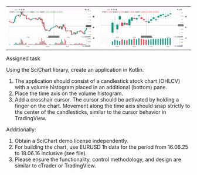<table>
  <tr>
    <td><img src="https://raw.githubusercontent.com/aquabanana-a/FinChart/main/Screenshot_20250811_170136.png" width="700"/></td>
    <td><img src="https://raw.githubusercontent.com/aquabanana-a/FinChart/main/Screenshot_20250811_124933.png" width="700"/></td>
  </tr>
</table>

Assigned task

Using the SciChart library, create an application in Kotlin.

1. The application should consist of a candlestick stock chart (OHLCV) with a volume histogram placed in an additional (bottom) pane.
2. Place the time axis on the volume histogram.
3. Add a crosshair cursor. The cursor should be activated by holding a finger on the chart. Movement along the time axis should snap strictly to the center of the candlesticks, similar to the cursor behavior in TradingView.

Additionally:

1. Obtain a SciChart demo license independently.
2. For building the chart, use EURUSD 1h data for the period from 16.06.25 to 18.06.16 inclusive (see file).
3. Please ensure the functionality, control methodology, and design are similar to cTrader or TradingView.
